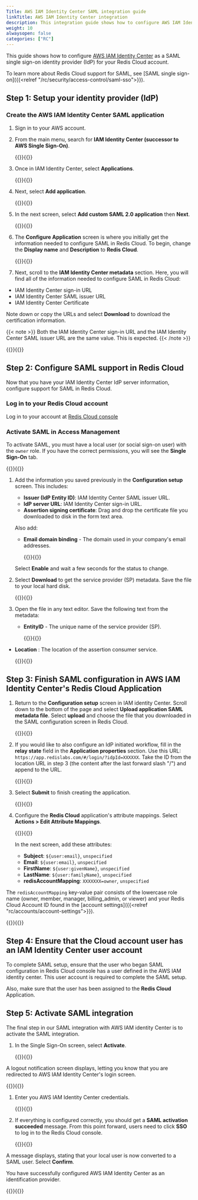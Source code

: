 ```yaml
---
Title: AWS IAM Identity Center SAML integration guide
linkTitle: AWS IAM Identity Center integration
description: This integration guide shows how to configure AWS IAM Identity Center as a SAML single sign on provider for your Redis Cloud account.
weight: 10
alwaysopen: false
categories: ["RC"]
---
```


This guide shows how to configure [AWS IAM Identity Center](https://aws.amazon.com/iam/identity-center/) as a SAML single sign-on identity provider (IdP) for your Redis Cloud account.

To learn more about Redis Cloud support for SAML, see [SAML single sign-on]({{<relref "/rc/security/access-control/saml-sso">}}).

## Step 1: Setup your identity provider (IdP)

### Create the AWS IAM Identity Center SAML application

1. Sign in to your AWS account.

1. From the main menu, search for **IAM Identity Center (successor to AWS Single Sign-On)**.

    {{<image filename="images/rc/saml/aws_iam_identity_center_saml_1.png" alt="" >}}{{</image>}}

1. Once in IAM Identity Center, select **Applications**.

   {{<image filename="images/rc/saml/aws_iam_identity_center_saml_2.png" alt="" >}}{{</image>}}

1. Next, select **Add application**.

   {{<image filename="images/rc/saml/aws_iam_identity_center_saml_3.png" alt="" >}}{{</image>}}

1. In the next screen, select **Add custom SAML 2.0 application** then **Next**.

   {{<image filename="images/rc/saml/aws_iam_identity_center_saml_4.png" alt="" >}}{{</image>}}

1. The **Configure Application** screen is where you initially get the information needed to configure SAML in Redis Cloud. To begin, change the **Display name** and **Description** to **Redis Cloud**.

   {{<image filename="images/rc/saml/aws_iam_identity_center_saml_5.png" alt="" >}}{{</image>}}

1. Next, scroll to the **IAM Identity Center metadata** section. Here, you will find all of the information needed to configure SAML in Redis Cloud:

* IAM Identity Center sign-in URL
* IAM Identity Center SAML issuer URL
* IAM Identity Center Certificate

Note down or copy the URLs and select **Download** to download the certification information.

{{< note >}}
Both the IAM Identity Center sign-in URL and the IAM Identity Center SAML issuer URL are the same value. This is expected.
{{< /note >}}

   {{<image filename="images/rc/saml/aws_iam_identity_center_saml_6.png" alt="" >}}{{</image>}}


## Step 2: Configure SAML support in Redis Cloud

Now that you have your IAM Identity Center IdP server information, configure support for SAML in Redis Cloud.

### Log in to your Redis Cloud account

Log in to your account at [Redis Cloud console](https://app.redislabs.com/#/login)

### Activate SAML in Access Management

To activate SAML, you must have a local user (or social sign-on user) with the `owner` role. If you have the correct permissions, you will see the **Single Sign-On** tab.

   {{<image filename="images/rc/saml/aws_iam_identity_center_saml_7.png" alt="" >}}{{</image>}}

1. Add the information you saved previously in the **Configuration setup** screen. This includes:

   * **Issuer (IdP Entity ID)**: IAM Identity Center SAML issuer URL.
   * **IdP server URL**: IAM Identity Center sign-in URL.
   * **Assertion signing certificate**: Drag and drop the certificate file you downloaded to disk in the form text area.

   Also add:

   * **Email domain binding** - The domain used in your company's email addresses.

     {{<image filename="images/rc/saml/aws_iam_identity_center_saml_8.png" alt="" >}}{{</image>}}

   Select **Enable** and wait a few seconds for the status to change.

1. Select **Download** to get the service provider (SP) metadata. Save the file to your local hard disk.

   {{<image filename="images/rc/saml/aws_iam_identity_center_saml_9.png" alt="" >}}{{</image>}}

1. Open the file in any text editor. Save the following text from the metadata:

   * **EntityID** - The unique name of the service provider (SP).

     {{<image filename="images/rc/saml/sm_saml_4.png" alt="" >}}{{</image>}}

* **Location** : The location of the assertion consumer service.

  {{<image filename="images/rc/saml/sm_saml_5.png" alt="" >}}{{</image>}}

## Step 3: Finish SAML configuration in AWS IAM Identity Center's Redis Cloud Application

1. Return to the **Configuration setup** screen in IAM identity Center. Scroll down to the bottom of the page and select **Upload application SAML metadata file**. Select **upload** and choose the file that you downloaded in the SAML configuration screen in Redis Cloud. 

   {{<image filename="images/rc/saml/aws_iam_identity_center_saml_10.png" alt="" >}}{{</image>}}

1. If you would like to also configure an IdP initiated workflow, fill in the **relay state** field in the **Application properties** section. Use this URL: `https://app.redislabs.com/#/login/?idpId=XXXXXX`. Take the ID from the location URL in step 3 (the content after the last forward slash "/") and append to the URL.

   {{<image filename="images/rc/saml/aws_iam_identity_center_saml_11.png" alt="" >}}{{</image>}}

1. Select **Submit** to finish creating the application.

   {{<image filename="images/rc/saml/aws_iam_identity_center_saml_12.png" alt="" >}}{{</image>}}

1. Configure the **Redis Cloud** application's attribute mappings. Select **Actions > Edit Attribute Mappings**. 

   {{<image filename="images/rc/saml/aws_iam_identity_center_saml_13.png" alt="" >}}{{</image>}}   

   In the next screen, add these attributes:

   * **Subject**: `${user:email}`, `unspecified`
   * **Email**: `${user:email}`, `unspecified`
   * **FirstName**: `${user:givenName}`, `unspecified`
   * **LastName**: `${user:familyName}`, `unspecified`
   * **redisAccountMapping**: `XXXXXXX=owner`, `unspecified`

The `redisAccountMapping` key-value pair consists of the lowercase role name (owner, member, manager, billing_admin, or viewer) and your Redis Cloud Account ID found in the [account settings]({{<relref "rc/accounts/account-settings">}}).

{{<image filename="images/rc/saml/aws_iam_identity_center_saml_14.png" alt="" >}}{{</image>}}

## Step 4: Ensure that the Cloud account user has an IAM Identity Center user account

To complete SAML setup, ensure that the user who began SAML configuration in Redis Cloud console has a user defined in the AWS IAM identity center. This user account is required to complete the SAML setup.

Also, make sure that the user has been assigned to the **Redis Cloud** Application.

## Step 5: Activate SAML integration

The final step in our SAML integration with AWS IAM identity Center is to activate the SAML integration. 

1. In the Single Sign-On screen, select **Activate**.

   {{<image filename="images/rc/saml/aws_iam_identity_center_saml_15.png" alt="" >}}{{</image>}}

  A logout notification screen displays, letting you know that you are redirected to AWS IAM Identity Center's login screen.

   {{<image filename="images/rc/saml/aws_iam_identity_center_saml_16.png" alt="" >}}{{</image>}}

1. Enter you AWS IAM Identity Center credentials.

   {{<image filename="images/rc/saml/aws_iam_identity_center_saml_18.png" alt="" >}}{{</image>}}

1. If everything is configured correctly, you should get a **SAML activation succeeded** message. From this point forward, users need to click **SSO** to log in to the Redis Cloud console.

   {{<image filename="images/rc/saml/aws_iam_identity_center_saml_19.png" alt="" >}}{{</image>}}

  A message displays, stating that your local user is now converted to a SAML user. Select **Confirm**.

   You have successfully configured AWS IAM Identity Center as an identification provider.

   {{<image filename="images/rc/saml/aws_iam_identity_center_saml_22.png" alt="" >}}{{</image>}}
